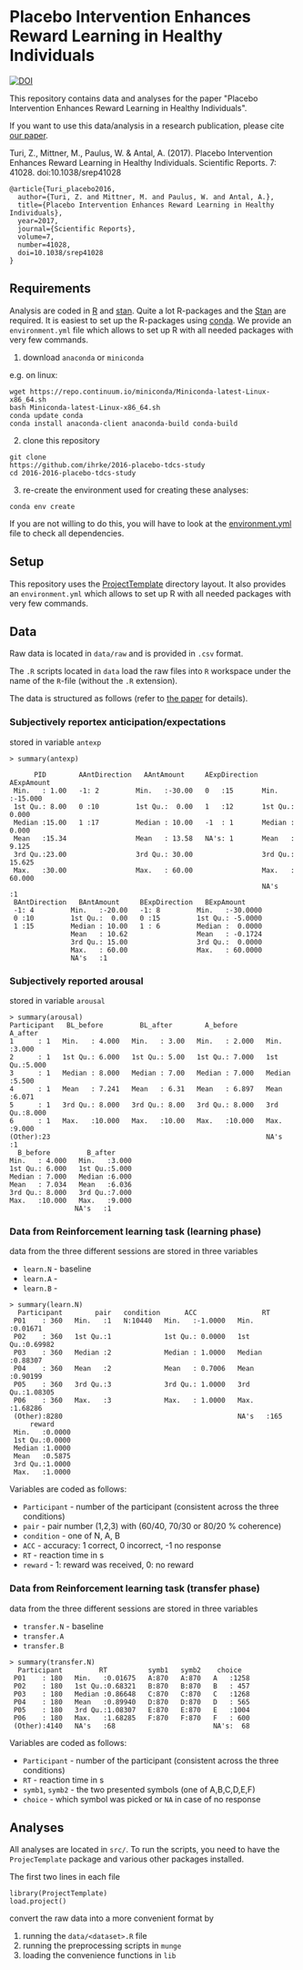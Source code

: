 # Placebo Intervention Enhances Reward Learning in Healthy Individuals

[![DOI](https://zenodo.org/badge/19634/ihrke/2016-placebo-tdcs-study.svg)](https://zenodo.org/badge/latestdoi/19634/ihrke/2016-placebo-tdcs-study)

This repository contains data and analyses for the paper "Placebo Intervention Enhances Reward Learning in Healthy Individuals".

If you want to use this data/analysis in a research publication,
please cite [our paper](http://www.nature.com/articles/srep41028).


Turi, Z., Mittner, M., Paulus, W. & Antal, A. (2017).
Placebo Intervention Enhances Reward Learning in Healthy Individuals. Scientific Reports. 7: 41028. doi:10.1038/srep41028

~~~{bibtex}
@article{Turi_placebo2016,
  author={Turi, Z. and Mittner, M. and Paulus, W. and Antal, A.},
  title={Placebo Intervention Enhances Reward Learning in Healthy Individuals},
  year=2017,
  journal={Scientific Reports},
  volume=7,
  number=41028,
  doi=10.1038/srep41028
}
~~~

## Requirements

Analysis are coded in [R](http://r-project.org) and [stan](http://mc-stan.org). Quite a lot R-packages and the [Stan](http://mc-stan.org) are required. It is easiest to set up the
R-packages using [conda](https://www.continuum.io/downloads).  We
provide an `environment.yml` file which allows to set up R with all
needed packages with very few commands.

1. download `anaconda` or `miniconda`

 e.g. on linux:
 ~~~{bash}
 wget https://repo.continuum.io/miniconda/Miniconda-latest-Linux-x86_64.sh
 bash Miniconda-latest-Linux-x86_64.sh
 conda update conda
 conda install anaconda-client anaconda-build conda-build
 ~~~

2. clone this repository
 ~~~{bash}
 git clone
 https://github.com/ihrke/2016-placebo-tdcs-study
 cd 2016-2016-placebo-tdcs-study
 ~~~

3. re-create the environment used for creating these analyses:
 ~~~{bash}
 conda env create
 ~~~

If you are not willing to do this, you will have to look at the
[environment.yml](./environment.yml) file to check all
dependencies.

## Setup

This repository uses the
[ProjectTemplate](http://projecttemplate.net/) directory layout. It
also provides an `environment.yml` which allows to set up R with all
needed packages with very few commands.

## Data

Raw data is located in `data/raw` and is provided in `.csv` format.

The `.R` scripts located in `data` load the raw files into `R`
workspace under the name of the `R`-file (without the `.R` extension).

The data is structured as follows (refer to [the paper]() for
details).

### Subjectively reportex anticipation/expectations

stored in variable `antexp`

~~~
> summary(antexp)

      PID        AAntDirection   AAntAmount     AExpDirection   AExpAmount
 Min.   : 1.00   -1: 2         Min.   :-30.00   0   :15       Min.   :-15.000
 1st Qu.: 8.00   0 :10         1st Qu.:  0.00   1   :12       1st Qu.:  0.000
 Median :15.00   1 :17         Median : 10.00   -1  : 1       Median :  0.000
 Mean   :15.34                 Mean   : 13.58   NA's: 1       Mean   :  9.125
 3rd Qu.:23.00                 3rd Qu.: 30.00                 3rd Qu.: 15.625
 Max.   :30.00                 Max.   : 60.00                 Max.   : 60.000
                                                              NA's   :1
 BAntDirection   BAntAmount     BExpDirection   BExpAmount
 -1: 4         Min.   :-20.00   -1: 8         Min.   :-30.0000
 0 :10         1st Qu.:  0.00   0 :15         1st Qu.: -5.0000
 1 :15         Median : 10.00   1 : 6         Median :  0.0000
               Mean   : 10.62                 Mean   : -0.1724
               3rd Qu.: 15.00                 3rd Qu.:  0.0000
               Max.   : 60.00                 Max.   : 60.0000
               NA's   :1
~~~

### Subjectively reported arousal

stored in variable `arousal`

~~~
> summary(arousal)
Participant   BL_before         BL_after        A_before         A_after
1      : 1   Min.   : 4.000   Min.   : 3.00   Min.   : 2.000   Min.   :3.000
2      : 1   1st Qu.: 6.000   1st Qu.: 5.00   1st Qu.: 7.000   1st Qu.:5.000
3      : 1   Median : 8.000   Median : 7.00   Median : 7.000   Median :5.500
4      : 1   Mean   : 7.241   Mean   : 6.31   Mean   : 6.897   Mean   :6.071
5      : 1   3rd Qu.: 8.000   3rd Qu.: 8.00   3rd Qu.: 8.000   3rd Qu.:8.000
6      : 1   Max.   :10.000   Max.   :10.00   Max.   :10.000   Max.   :9.000
(Other):23                                                     NA's   :1
  B_before         B_after
Min.   : 4.000   Min.   :3.000
1st Qu.: 6.000   1st Qu.:5.000
Median : 7.000   Median :6.000
Mean   : 7.034   Mean   :6.036
3rd Qu.: 8.000   3rd Qu.:7.000
Max.   :10.000   Max.   :9.000
                NA's   :1
~~~

### Data from Reinforcement learning task (learning phase)

data from the three different sessions are stored in three variables

- `learn.N` - baseline
- `learn.A` -
- `learn.B` -

~~~
> summary(learn.N)
  Participant        pair   condition      ACC                RT
 P01    : 360   Min.   :1   N:10440   Min.   :-1.0000   Min.   :0.01671
 P02    : 360   1st Qu.:1             1st Qu.: 0.0000   1st Qu.:0.69982
 P03    : 360   Median :2             Median : 1.0000   Median :0.88307
 P04    : 360   Mean   :2             Mean   : 0.7006   Mean   :0.90199
 P05    : 360   3rd Qu.:3             3rd Qu.: 1.0000   3rd Qu.:1.08305
 P06    : 360   Max.   :3             Max.   : 1.0000   Max.   :1.68286
 (Other):8280                                           NA's   :165
     reward
 Min.   :0.0000
 1st Qu.:0.0000
 Median :1.0000
 Mean   :0.5875
 3rd Qu.:1.0000
 Max.   :1.0000
~~~

Variables are coded as follows:

- `Participant` - number of the participant (consistent across the three conditions)
- `pair`  - pair number (1,2,3) with (60/40, 70/30 or 80/20 % coherence)
- `condition` - one of N, A, B
- `ACC` - accuracy: 1 correct, 0 incorrect, -1 no response
- `RT` - reaction time in s
- `reward` - 1: reward was received, 0: no reward

### Data from Reinforcement learning task (transfer phase)

data from the three different sessions are stored in three variables

- `transfer.N` - baseline
- `transfer.A`
- `transfer.B`

~~~
> summary(transfer.N)
  Participant         RT          symb1   symb2    choice
 P01    : 180   Min.   :0.01675   A:870   A:870   A   :1258
 P02    : 180   1st Qu.:0.68321   B:870   B:870   B   : 457
 P03    : 180   Median :0.86648   C:870   C:870   C   :1268
 P04    : 180   Mean   :0.89940   D:870   D:870   D   : 565
 P05    : 180   3rd Qu.:1.08307   E:870   E:870   E   :1004
 P06    : 180   Max.   :1.68285   F:870   F:870   F   : 600
 (Other):4140   NA's   :68                        NA's:  68
~~~

Variables are coded as follows:

- `Participant` - number of the participant (consistent across the three conditions)
- `RT` - reaction time in s
- `symb1`, `symb2` - the two presented symbols (one of A,B,C,D,E,F)
- `choice` - which symbol was picked or `NA` in case of no response


## Analyses

All analyses are located in `src/`. To run the scripts, you need to
have the `ProjecTemplate` package and various other packages
installed.

The first two lines in each file
~~~{R}
library(ProjectTemplate)
load.project()
~~~
convert the raw data into a more convenient format by

1. running the `data/<dataset>.R` file
2. running the preprocessing scripts in `munge`
3. loading the convenience functions in `lib`
